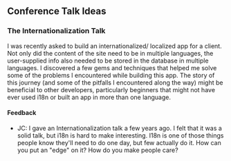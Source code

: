 ## Conference Talk Ideas

### The Internationalization Talk

I was recently asked to build an internationalized/ localized app for a client. Not only did the content of the site need to be in multiple languages, the user-supplied info also needed to be stored in the database in multiple languages. I discovered a few gems and techniques that helped me solve some of the problems I encountered while building this app. The story of this journey (and some of the pitfalls I encountered along the way) might be beneficial to other developers, particularly beginners that might not have ever used i18n or built an app in more than one language.

#### Feedback

* JC: I gave an Internationalization talk a few years ago. I felt that it was a solid talk, but i18n is hard to make interesting. I18n is one of those things people know they'll need to do one day, but few actually do it. How can you put an "edge" on it? How do you make people care?
